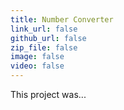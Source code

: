 ```yaml
---
title: Number Converter
link_url: false
github_url: false
zip_file: false
image: false
video: false
---
```


This project was... 
